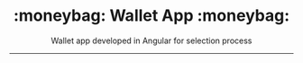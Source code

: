 <h1 align="center">:moneybag: Wallet App :moneybag:</h1>

<p align="center">Wallet app developed in Angular for selection process</p>

<hr>
